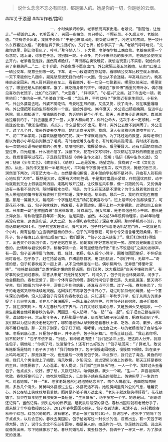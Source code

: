 > 说什么念念不忘必有回想，都是骗人的。她是你的一切，你是她的云烟。

###关于浪漫
####作者/路明

						一、小时候爹妈吵架，老爹愤而离家出走。老娘说，“别管他，让他走。”一顿饭的工夫，老爹回来了，买回一条鳊鱼，两只番茄，半颗花菜。不久后又吵，老娘怒道，“只有你会出走，我就不会吗？”于是也离家出走。晚饭前回来了，闪进我的房间，把一袋什么东西塞进衣柜。“我看这裤子款式挺好的，又打七折，给你爹买了一条，”老娘气呼呼地说，“先藏你这里，别让他看见了，哼哼。”那年情人节，下大雪，老爹在学校上晚自修。老娘在家里一个劲念叨，路上滑，你爹性子急，可别摔一跤。十点多，门外传来熟悉的脚步声，老娘赶紧使唤我去开门。老爹看见是我，居然有点脸红，“满街都在卖玫瑰花，我想这玩意儿不实惠，就给你妈买了串糖葫芦……”二、七十岁后，外婆愈发不愿意出门。外公就隔三差五领着她，从家门口坐上一辆公交车，随意坐到哪一站，下车，走一小段路或在原站等，看哪辆公交车比较空就上哪辆。一天下来能倒七八趟车，晃晃悠悠漫无目的地转一大圈，倒也从不会迷路。早高峰后出门，晚高峰前必定回来。两人肩并肩坐在车上，看看窗外，有一句没一句聊着天。哪里以前来过，哪里变化了，哪里还是从前的模样。饿了，就吃随身带的饼干，喝装在“康师傅”瓶里的茶叶水，偶尔撞见喜欢的老馆子，比如“北万新”、“大壶春”、“鲜得来”、“小绍兴”之类，就下车去吃一顿。我笑他们：“像约会一样。”外婆白了我一眼：“怎么样，不可以吗？”家附近有家生煎店，小有名气，外公外婆常去吃。外婆不爱吃馅，专爱吃生煎的底，又焦又脆，浸了肉汁，咬在嘴里嘎嘣响。外公便把所有的生煎都咬剩一个底，留给外婆吃。06年夏天，外公查出肠癌晚期，住进华山医院。家人都知道了，唯独瞒着外婆，告诉她只是个小手术。那天，外婆快步走进病房，喜滋滋地拉着我的手，“我去庙里求了一签，人家大和尚说了，你外公命大，这次手术一定顺利，一定能逢凶化吉。”我忍住眼泪，点点头，什么话都说不出来。那时，离外公去世不到两周了。外公走了。过了几个月，我带外婆去吃生煎，她盯着盘子发愣。我想，没人有资格给外婆咬生煎了。三、初二下半学期，我喜欢隔壁班的花花。我一下课就跑厕所，为了路过她的教室，弄得老师们都以为我小小年纪前列腺出了毛病。有时她低着头在看书，有时和同桌说闲话，有时找不到她，有一次她用英语书砸前排的小男生，嘻嘻哈哈的，我攥紧拳头，眼里要冒火。还有几回她向窗边望过来，目光碰撞，什么被击落了。我低下头。花花作文写得好，每次都贴在学校的橱窗里当范文。我发誓要写过花花，于是我刻苦钻研《初中生作文选》，没用；钻研《高中生作文选》，没用；钻研《少年文艺》、《故事会》、《萌芽》……还是没用。绝望之际，我找到了一本《文化苦旅》。从此，我的作文里有一半是排比句，平均每千字要惆怅五次，叹气四次，掩卷沉思三次，潸然泪下两次，问苍茫大地一次。自然是横扫橱窗，高中部的学长都不是对手。开始有人别有用心地叫我“大师”。既然是大师，就要有大师的腔调。于是我时常眉头紧锁，作忧国忧民状，动不动就跑到天台上假装迎风洒泪。走路时敞开拉链，让校服在风中飘，像一只踉跄的鸟，又仿佛身边有一条看不见的河，随时要投水自尽。可是，为什么花花还是不理我？为什么躲着我的目光？托人带给她的情书有没有收到？我不知道，我不知道。毕业前，最后一次，我的作文贴在橱窗里。那是一篇藏头文，每段第一个字连起来是“杨花花我喜欢你”。班上最笨的小孩都读懂了，可是花花不懂。四、包子笑眯眯的，略发福，有谢顶迹象，腰带上挂一大串钥匙，远望如同工会主席。长年戴一副“图样图森破”款黑框眼镜，背双肩包，骑女式车，是老师信任的小干部。春秋是上海女孩，号称物理系百年第一美女，这是实话。当然，本校前50年没有物理系，后40年物理系没有女生，这也是实话。从大二起，包子便和春秋煲起了深夜电话粥。那时手机尚不流行，打电话都是用201卡。包子的室友睡得早，脾气又坏，包子只好拎着电话机站在门外，一站就是几个小时，颇有些程门立雪魂断蓝桥的劲头。包子的声音很轻，可怜兮兮又饱含着无限柔情。有一阵子，包子每晚11点准时出现在门口。我们便笑，“包子又出来站街了”。我们打游戏打得饿了，出去买个炒饭泡个面，包子还站在那里。他朝我们不好意思地笑一笑。那笑容是既羞涩又骄傲的，此情难与君说的样子。稍稍停顿一会，听筒里便隐约传出“怎么不说话啦”之类的发嗲声。有一回，包子正讲得眉飞色舞，我、旺财、老杨，每人搬个小凳子，围着他团团坐好，不怀好意地盯着他。包子急了，赶忙捂紧话筒，作横眉怒目状，用口形抗议，“你们干吗，无聊不……”奇怪的是，包子和春秋每天一起上课，从不见他俩坐在一起。偶尔聊两句，无非是“傅里叶变换”、“拉格朗日函数”之类学霸才懂的奇怪话题。我们又笑，这大概就是“白天不懂夜的黑”。有好事的女生问过春秋，回答从来是“只是好朋友呀”。时间久了，包子对此也讳莫如深，问多了，他会翻脸的。春秋恋爱了，跟一个体育系的帅哥。那段时间包子很低落，头发乱蓬蓬，整天魂不守舍。我们都很为包子不平，深夜见不到他站街，还真有点不习惯。过了一阵，春秋失恋了，包子的电话粥又断断续续地煲起。这回我们不再拿包子寻开心了，路过时拍拍他的肩膀，给一个意味深长的眼神。没人知道包子有没有向春秋表白过。只知道有一年秋季开学，包子从南方的家乡捉了十几只萤火虫，关在几个玻璃瓶里，一路上细心地呵护。可等包子赶到宿舍，虫子们都死了。就在那天晚上，有人在春秋的楼下表白。几百支蜡烛摆成心形，又是放烟火又是唱歌，一个男生抱着吉他喊着春秋的名字，周围是一堆人起哄，“在一起”“在一起”。包子把自己锁在房间里，谁敲都不开。大三那年冬天，老杨那厮不地道，借着那场狮子座流星雨，把春秋追到了手。我们都以为这回该换老杨站街了，哪知道老杨从早到晚陪着春秋上课、吃饭、自习、散步，根本用不着打电话。那一天终于到来，包子红了眼，咆哮着，向比自己大一块的老杨发动了自杀性冲锋。老杨到底心虚，只把包子推开，并不还手。包子张牙舞爪，老杨且战且退，“我让着你啊，别不知好歹！”包子不依不饶，“别走，有种说说清楚！”我们赶紧冲上去，把这两人分开。我摁住包子，朝他吼：“你疯了吗，说清楚什么！还有什么好说的！”包子吼回来：“丫算老几，敢说希格斯场是错的！老子灭了他！”我们都安静了。包子慢慢走回宿舍，慢慢摘下眼镜，趴在桌子上呜呜地哭了。那是我第一次，也是最后一次看见包子哭。毕业旅行，我们去了海边。黄昏的时候，我们几个男生爬上了峭壁，海风吹拂，夕阳沉没，远远望见沙滩上的春秋。那天正好是春秋的生日。毕竟要散了，人心温柔。有人提议，我们喊“生日快乐”吧，一人一个字。我转过头去看包子，他点点头，说好。想了想，又跟旺财讲，咱俩换换。我头一个喊，“生——”，声音被海风吹散。春秋好像听见了，她吃惊地回过头，见到包子站在高高的峭壁上，仿佛用尽了一生的力气，对着她喊，“日——”五、老爹老妈居然也过结婚纪念日了。两个人瞒着我，去面馆叫两碗面，多放几个浇头。舅舅叫外婆搬过去住，外婆死活不肯。她说房间里有外公的气息，睡着安心。外公在墙上笑眯眯地看着她。照片是外婆千挑万选出来，“老头子就这张笑得好看”。花花结婚了。我只在每年她生日那天发一条短信，“生日快乐”，绝不多写一个字。她总是回，“谢谢你还记得”。当然记得。消失在你的世界里，是我最后最深的惦记。春秋出国后就和老杨分手了，后来嫁了个华裔教授的公子。2012年春秋回国办婚礼，包子收到请柬，死活不去，只托我给春秋带个红包。红包沉甸甸的，没有署名，夹着一张打废的201卡。我说包子，还忘不了她吗？包子点点头，以后会忘的。春秋去美国后，包子给她写过一封长长的信，没寄出去。有一天包子喝得大醉，烧了。说什么念念不忘必有回响，都是骗人的。她是你的一切，你是她的云烟。说出来就像哭出来，写下她就像忘了她。春秋的婚礼后，我去找包子。我俩干了一杯又一杯，为了那该死的浪漫。			  		